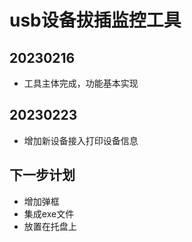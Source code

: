 # usb设备拔插监控工具

## 20230216
- 工具主体完成，功能基本实现

## 20230223
- 增加新设备接入打印设备信息

## 下一步计划
- 增加弹框
- 集成exe文件
- 放置在托盘上

